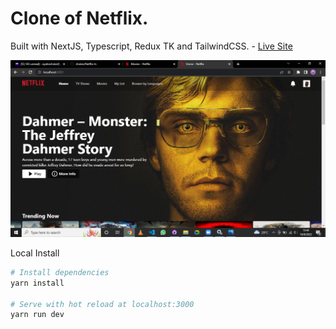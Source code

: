 # Clone of Netflix.

Built with NextJS, Typescript, Redux TK and TailwindCSS. - [Live Site](https://netflix-ts-phi.vercel.app/)

![Screenshot of live site](./screenshot.png)

Local Install

```bash
# Install dependencies
yarn install

# Serve with hot reload at localhost:3000
yarn run dev
```
